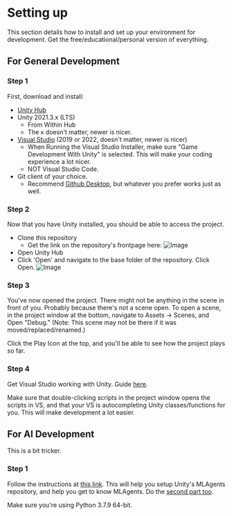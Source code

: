 # Setting up 
This section details how to install and set up your environment for development. Get the free/educational/personal version of everything.
## For General Development
### Step 1
First, download and install:
- [Unity Hub](https://unity.com/download)
- Unity 2021.3.x (LTS)
  - From Within Hub
  - The x doesn't matter, newer is nicer.
- [Visual Studio](https://visualstudio.microsoft.com/free-developer-offers/) (2019 or 2022, doesn't matter, newer is nicer)
  - When Running the Visual Studio Installer, make sure "Game Development With Unity" is selected. This will make your coding experience a lot nicer.
  - NOT Visual Studio Code.
- Git client of your choice.
  - Recommend [Github Desktop](https://desktop.github.com/), but whatever you prefer works just as well.
### Step 2
Now that you have Unity installed, you should be able to access the project.
- Clone this repository
  - Get the link on the repository's frontpage here:
![Image](https://i.imgur.com/0DzUZzk.png)
- Open Unity Hub
- Click 'Open' and navigate to the base folder of the repository. Click Open.
![Image](https://i.imgur.com/Wj5xUw4.png)
### Step 3
You've now opened the project. There might not be anything in the scene in front of you. Probably because there's not a scene open. To open a scene, in the project window at the bottom, navigate to Assets -> Scenes, and Open "Debug." (Note: This scene may not be there if it was moved/replaced/renamed.)

Click the Play Icon at the top, and you'll be able to see how the project plays so far.
### Step 4
Get Visual Studio working with Unity. Guide [here](https://learn.microsoft.com/en-us/visualstudio/gamedev/unity/get-started/getting-started-with-visual-studio-tools-for-unity?pivots=windows).

Make sure that double-clicking scripts in the project window opens the scripts in VS, and that your VS is autocompleting Unity classes/functions for you. This will make development a lot easier.
## For AI Development
This is a bit tricker. 

### Step 1
Follow the instructions at [this link](https://www.immersivelimit.com/tutorials/unity-ml-agents-setup). This will help you setup Unity's MLAgents repository, and help you get to know MLAgents. Do the [second part too](https://www.immersivelimit.com/tutorials/ml-agents-python-setup-anaconda).

Make sure you're using Python 3.7.9 64-bit.
